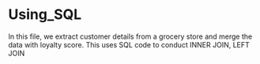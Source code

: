 # Using_SQL

In this file, we extract customer details from a grocery store and merge 
the data with loyalty score. 
This uses SQL code to conduct INNER JOIN, LEFT JOIN 
